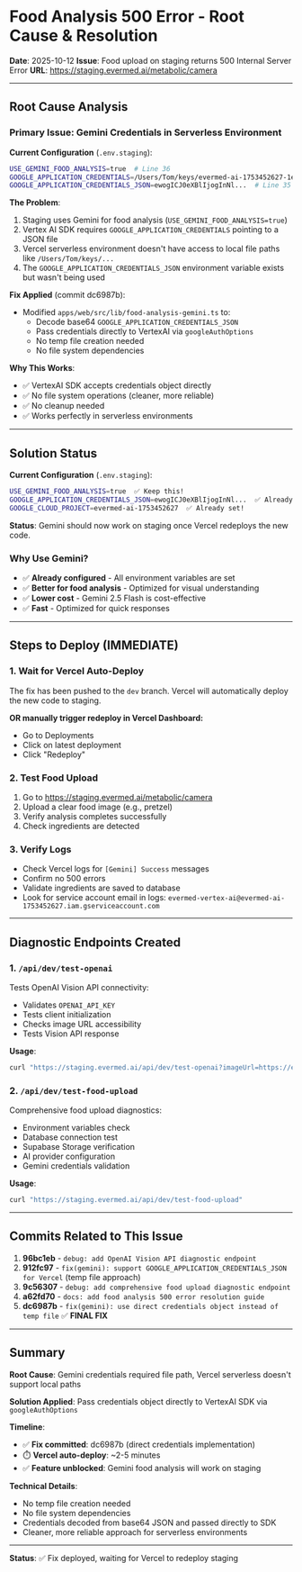 # Food Analysis 500 Error - Root Cause & Resolution

**Date**: 2025-10-12
**Issue**: Food upload on staging returns 500 Internal Server Error
**URL**: https://staging.evermed.ai/metabolic/camera

---

## Root Cause Analysis

### Primary Issue: Gemini Credentials in Serverless Environment

**Current Configuration** (`.env.staging`):
```bash
USE_GEMINI_FOOD_ANALYSIS=true  # Line 36
GOOGLE_APPLICATION_CREDENTIALS=/Users/Tom/keys/evermed-ai-1753452627-1eacdb5c2b16.json  # Line 34
GOOGLE_APPLICATION_CREDENTIALS_JSON=ewogICJ0eXBlIjogInNl...  # Line 35 (base64)
```

**The Problem**:
1. Staging uses Gemini for food analysis (`USE_GEMINI_FOOD_ANALYSIS=true`)
2. Vertex AI SDK requires `GOOGLE_APPLICATION_CREDENTIALS` pointing to a JSON file
3. Vercel serverless environment doesn't have access to local file paths like `/Users/Tom/keys/...`
4. The `GOOGLE_APPLICATION_CREDENTIALS_JSON` environment variable exists but wasn't being used

**Fix Applied** (commit dc6987b):
- Modified `apps/web/src/lib/food-analysis-gemini.ts` to:
  - Decode base64 `GOOGLE_APPLICATION_CREDENTIALS_JSON`
  - Pass credentials directly to VertexAI via `googleAuthOptions`
  - No temp file creation needed
  - No file system dependencies

**Why This Works**:
- ✅ VertexAI SDK accepts credentials object directly
- ✅ No file system operations (cleaner, more reliable)
- ✅ No cleanup needed
- ✅ Works perfectly in serverless environments

---

## Solution Status

**Current Configuration** (`.env.staging`):
```bash
USE_GEMINI_FOOD_ANALYSIS=true  ✅ Keep this!
GOOGLE_APPLICATION_CREDENTIALS_JSON=ewogICJ0eXBlIjogInNl...  ✅ Already set!
GOOGLE_CLOUD_PROJECT=evermed-ai-1753452627  ✅ Already set!
```

**Status**: Gemini should now work on staging once Vercel redeploys the new code.

### Why Use Gemini?
- ✅ **Already configured** - All environment variables are set
- ✅ **Better for food analysis** - Optimized for visual understanding
- ✅ **Lower cost** - Gemini 2.5 Flash is cost-effective
- ✅ **Fast** - Optimized for quick responses

---

## Steps to Deploy (IMMEDIATE)

### 1. Wait for Vercel Auto-Deploy
The fix has been pushed to the `dev` branch. Vercel will automatically deploy the new code to staging.

**OR manually trigger redeploy in Vercel Dashboard:**
- Go to Deployments
- Click on latest deployment
- Click "Redeploy"

### 2. Test Food Upload
1. Go to https://staging.evermed.ai/metabolic/camera
2. Upload a clear food image (e.g., pretzel)
3. Verify analysis completes successfully
4. Check ingredients are detected

### 3. Verify Logs
- Check Vercel logs for `[Gemini] Success` messages
- Confirm no 500 errors
- Validate ingredients are saved to database
- Look for service account email in logs: `evermed-vertex-ai@evermed-ai-1753452627.iam.gserviceaccount.com`

---

## Diagnostic Endpoints Created

### 1. `/api/dev/test-openai`
Tests OpenAI Vision API connectivity:
- Validates `OPENAI_API_KEY`
- Tests client initialization
- Checks image URL accessibility
- Tests Vision API response

**Usage**:
```bash
curl "https://staging.evermed.ai/api/dev/test-openai?imageUrl=https://example.com/food.jpg"
```

### 2. `/api/dev/test-food-upload`
Comprehensive food upload diagnostics:
- Environment variables check
- Database connection test
- Supabase Storage verification
- AI provider configuration
- Gemini credentials validation

**Usage**:
```bash
curl "https://staging.evermed.ai/api/dev/test-food-upload"
```

---

## Commits Related to This Issue

1. **96bc1eb** - `debug: add OpenAI Vision API diagnostic endpoint`
2. **912fc97** - `fix(gemini): support GOOGLE_APPLICATION_CREDENTIALS_JSON for Vercel` (temp file approach)
3. **9c56307** - `debug: add comprehensive food upload diagnostic endpoint`
4. **a62fd70** - `docs: add food analysis 500 error resolution guide`
5. **dc6987b** - `fix(gemini): use direct credentials object instead of temp file` ✅ **FINAL FIX**

---

## Summary

**Root Cause**: Gemini credentials required file path, Vercel serverless doesn't support local paths

**Solution Applied**: Pass credentials object directly to VertexAI SDK via `googleAuthOptions`

**Timeline**:
- ✅ **Fix committed**: dc6987b (direct credentials implementation)
- ⏱️ **Vercel auto-deploy**: ~2-5 minutes
- ✅ **Feature unblocked**: Gemini food analysis will work on staging

**Technical Details**:
- No temp file creation needed
- No file system dependencies
- Credentials decoded from base64 JSON and passed directly to SDK
- Cleaner, more reliable approach for serverless environments

---

**Status**: ✅ Fix deployed, waiting for Vercel to redeploy staging
